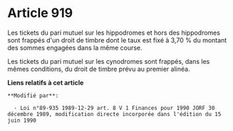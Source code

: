# Article 919

Les tickets du pari mutuel sur les hippodromes et hors des hippodromes sont frappés d'un droit de timbre dont le taux est
fixé à 3,70 % du montant des sommes engagées dans la même course.

Les tickets du pari mutuel sur les cynodromes sont frappés, dans les mêmes conditions, du droit de timbre prévu au premier
alinéa.

**Liens relatifs à cet article**

	**Modifié par**:

	  - Loi n°89-935 1989-12-29 art. 8 V 1 Finances pour 1990 JORF 30 décembre 1989, modification directe incorporée dans l'édition du 15 juin 1990
